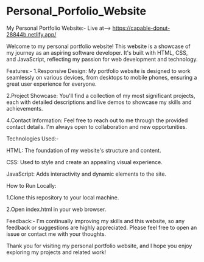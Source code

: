 # Personal_Porfolio_Website
My Personal Portfolio Website:- Live at--> https://capable-donut-28844b.netlify.app/

Welcome to my personal portfolio website! This website is a showcase of my journey as an aspiring software developer. It's built with HTML, CSS, and JavaScript, reflecting my passion for web development and technology.

Features:-
1.Responsive Design: My portfolio website is designed to work seamlessly on various devices, from desktops to mobile phones, ensuring a great user experience for everyone.

2.Project Showcase: You'll find a collection of my most significant projects, each with detailed descriptions and live demos to showcase my skills and achievements.

4.Contact Information: Feel free to reach out to me through the provided contact details. I'm always open to collaboration and new opportunities.

Technologies Used:-

HTML: The foundation of my website's structure and content.

CSS: Used to style and create an appealing visual experience.

JavaScript: Adds interactivity and dynamic elements to the site.

How to Run Locally:

1.Clone this repository to your local machine.

2.Open index.html in your web browser.

Feedback:-
I'm continually improving my skills and this website, so any feedback or suggestions are highly appreciated. Please feel free to open an issue or contact me with your thoughts.

Thank you for visiting my personal portfolio website, and I hope you enjoy exploring my projects and related work!
